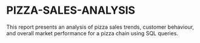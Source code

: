 # PIZZA-SALES-ANALYSIS
This report presents an analysis of pizza sales trends, customer behaviour, and overall market performance for a pizza chain using SQL queries. 
